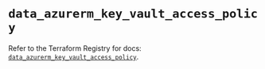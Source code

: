 # `data_azurerm_key_vault_access_policy`

Refer to the Terraform Registry for docs: [`data_azurerm_key_vault_access_policy`](https://registry.terraform.io/providers/hashicorp/azurerm/4.39.0/docs/data-sources/key_vault_access_policy).
